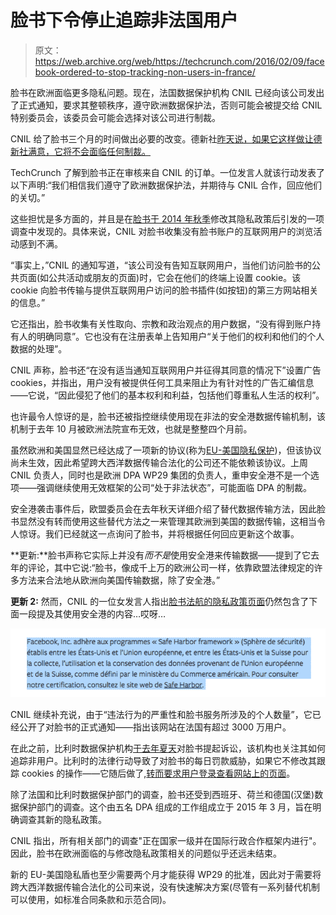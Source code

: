 # 脸书下令停止追踪非法国用户

> 原文：<https://web.archive.org/web/https://techcrunch.com/2016/02/09/facebook-ordered-to-stop-tracking-non-users-in-france/>

脸书在欧洲面临更多隐私问题。现在，法国数据保护机构 CNIL 已经向该公司发出了正式通知，要求其整顿秩序，遵守欧洲数据保护法，否则可能会被提交给 CNIL 特别委员会，该委员会可能会选择对该公司进行制裁。

CNIL 给了脸书三个月的时间做出必要的改变。德新社[昨天说，如果它这样做让德新社满意，它将不会面临任何制裁。](https://web.archive.org/web/20230130101823/http://www.cnil.fr/english/news-and-events/news/article/the-french-data-protection-authority-publicly-issues-formal-notice-to-facebook-to-comply-with-the-fr/)

TechCrunch 了解到脸书正在审核来自 CNIL 的订单。一位发言人就该行动发表了以下声明:“我们相信我们遵守了欧洲数据保护法，并期待与 CNIL 合作，回应他们的关切。”

这些担忧是多方面的，并且是在[脸书于 2014 年秋季](https://web.archive.org/web/20230130101823/https://techcrunch.com/2014/11/13/facebook-debuts-privacy-basics-and-updates-policies-to-reflect-more-personalized-ads/)修改其隐私政策后引发的一项调查中发现的。具体来说，CNIL 对脸书收集没有脸书账户的互联网用户的浏览活动感到不满。

“事实上，”CNIL 的通知写道，“该公司没有告知互联网用户，当他们访问脸书的公共页面(如公共活动或朋友的页面)时，它会在他们的终端上设置 cookie。该 cookie 向脸书传输与提供互联网用户访问的脸书插件(如按钮)的第三方网站相关的信息。”

它还指出，脸书收集有关性取向、宗教和政治观点的用户数据，“没有得到账户持有人的明确同意”。它也没有在注册表单上告知用户“关于他们的权利和他们的个人数据的处理”。

CNIL 声称，脸书还“在没有适当通知互联网用户并征得其同意的情况下”设置广告 cookies，并指出，用户没有被提供任何工具来阻止为有针对性的广告汇编信息——它说，“因此侵犯了他们的基本权利和利益，包括他们尊重私人生活的权利”。

也许最令人惊讶的是，脸书还被指控继续使用现在非法的安全港数据传输机制，该机制于去年 10 月被欧洲法院宣布无效，也就是整整四个月前。

虽然欧洲和美国显然已经达成了一项新的协议(称为[EU-美国隐私保护](https://web.archive.org/web/20230130101823/https://techcrunch.com/2016/02/02/europe-and-us-seal-privacy-shield-data-transfer-deal-to-replace-safe-harbor/))，但该协议尚未生效，因此希望跨大西洋数据传输合法化的公司还不能依赖该协议。上周CNIL 负责人，同时也是欧洲 DPA WP29 集团的负责人，重申安全港不是一个选项——强调继续使用无效框架的公司“处于非法状态”，可能面临 DPA 的制裁。

安全港袭击事件后，欧盟委员会在去年秋天详细介绍了替代数据传输方法，因此脸书显然没有转而使用这些替代方法之一来管理其欧洲到美国的数据传输，这相当令人惊讶。我们已经就这一点询问了脸书，并将根据任何回应更新这个故事。

**更新:**脸书声称它实际上并没有*而不是*使用安全港来传输数据——提到了它去年的评论，其中它说:“脸书，像成千上万的欧洲公司一样，依靠欧盟法律规定的许多方法来合法地从欧洲向美国传输数据，除了安全港。”

**更新 2:** 然而，CNIL 的一位女发言人指出[脸书法航的隐私政策页面](https://web.archive.org/web/20230130101823/https://fr-fr.facebook.com/about/privacy)仍然包含了下面一段提及其使用安全港的内容…哎呀…

[![Screen Shot 2016-02-10 at 9.37.12 AM](img/edaaa4b10e2108e2b311e142eb8da3e1.png)](https://web.archive.org/web/20230130101823/https://techcrunch.com/2016/02/09/facebook-ordered-to-stop-tracking-non-users-in-france/screen-shot-2016-02-10-at-9-37-12-am/)

CNIL 继续补充说，由于“违法行为的严重性和脸书服务所涉及的个人数量”，它已经公开了对脸书的正式通知——指出该网站在法国有超过 3000 万用户。

在此之前，比利时数据保护机构[于去年夏天](https://web.archive.org/web/20230130101823/https://techcrunch.com/2015/06/15/facebook-faces-privacy-lawsuit-from-belgian-watchdog/)对脸书提起诉讼，该机构也关注其如何追踪非用户。比利时的法律行动导致了对脸书的每日罚款威胁，如果它不修改其跟踪 cookies 的操作——它随后做了,[转而要求用户登录查看网站上的页面](https://web.archive.org/web/20230130101823/http://www.bbc.co.uk/news/technology-34987422)。

除了法国和比利时数据保护部门的调查，脸书还受到西班牙、荷兰和德国(汉堡)数据保护部门的调查。这个由五名 DPA 组成的工作组成立于 2015 年 3 月，旨在明确调查其新的隐私政策。

CNIL 指出，所有相关部门的调查"正在国家一级并在国际行政合作框架内进行"。因此，脸书在欧洲面临的与修改隐私政策相关的问题似乎还远未结束。

新的 EU-美国隐私盾也至少需要两个月才能获得 WP29 的批准，因此对于需要将跨大西洋数据传输合法化的公司来说，没有快速解决方案(尽管有一系列替代机制可以使用，如标准合同条款和示范合同)。